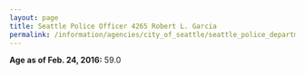 ```yaml
---
layout: page
title: Seattle Police Officer 4265 Robert L. Garcia
permalink: /information/agencies/city_of_seattle/seattle_police_department/copbook/4265/
---
```


**Age as of Feb. 24, 2016:** 59.0

